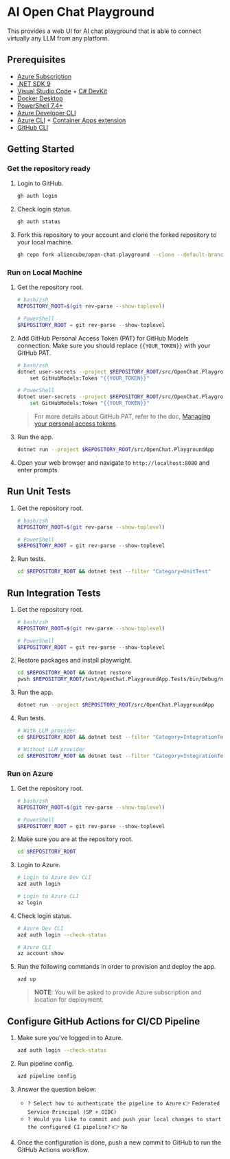 # AI Open Chat Playground

This provides a web UI for AI chat playground that is able to connect virtually any LLM from any platform.

## Prerequisites

- [Azure Subscription](https://azure.microsoft.com/free)
- [.NET SDK 9](https://dotnet.microsoft.com/download/dotnet/9.0)
- [Visual Studio Code](https://code.visualstudio.com/) + [C# DevKit](https://marketplace.visualstudio.com/items?itemName=ms-dotnettools.csdevkit)
- [Docker Desktop](https://docs.docker.com/desktop/)
- [PowerShell 7.4+](https://learn.microsoft.com/powershell/scripting/install/installing-powershell)
- [Azure Developer CLI](https://learn.microsoft.com/azure/developer/azure-developer-cli/install-azd)
- [Azure CLI](https://learn.microsoft.com/cli/azure/install-azure-cli) + [Container Apps extension](https://learn.microsoft.com/cli/azure/azure-cli-extensions-overview)
- [GitHub CLI](https://cli.github.com/)

## Getting Started

### Get the repository ready

1. Login to GitHub.

    ```bash
    gh auth login
    ```

1. Check login status.

    ```bash
    gh auth status
    ```

1. Fork this repository to your account and clone the forked repository to your local machine.

    ```bash
    gh repo fork aliencube/open-chat-playground --clone --default-branch-only
    ```

### Run on Local Machine

1. Get the repository root.

    ```bash
    # bash/zsh
    REPOSITORY_ROOT=$(git rev-parse --show-toplevel)
    ```

    ```powershell
    # PowerShell
    $REPOSITORY_ROOT = git rev-parse --show-toplevel
    ```

1. Add GitHub Personal Access Token (PAT) for GitHub Models connection. Make sure you should replace `{{YOUR_TOKEN}}` with your GitHub PAT.

    ```bash
    # bash/zsh
    dotnet user-secrets --project $REPOSITORY_ROOT/src/OpenChat.PlaygroundApp \
        set GitHubModels:Token "{{YOUR_TOKEN}}"
    ```

    ```bash
    # PowerShell
    dotnet user-secrets --project $REPOSITORY_ROOT/src/OpenChat.PlaygroundApp `
        set GitHubModels:Token "{{YOUR_TOKEN}}"
    ```

    > For more details about GitHub PAT, refer to the doc, [Managing your personal access tokens](https://docs.github.com/authentication/keeping-your-account-and-data-secure/managing-your-personal-access-tokens).

1. Run the app.

    ```bash
    dotnet run --project $REPOSITORY_ROOT/src/OpenChat.PlaygroundApp
    ```

1. Open your web browser and navigate to `http://localhost:8080` and enter prompts.

## Run Unit Tests

1. Get the repository root.

    ```bash
    # bash/zsh
    REPOSITORY_ROOT=$(git rev-parse --show-toplevel)
    ```

    ```powershell
    # PowerShell
    $REPOSITORY_ROOT = git rev-parse --show-toplevel
    ```

1. Run tests.

    ```bash
    cd $REPOSITORY_ROOT && dotnet test --filter "Category=UnitTest"
    ```

## Run Integration Tests

1. Get the repository root.

    ```bash
    # bash/zsh
    REPOSITORY_ROOT=$(git rev-parse --show-toplevel)
    ```

    ```powershell
    # PowerShell
    $REPOSITORY_ROOT = git rev-parse --show-toplevel
    ```

1. Restore packages and install playwright.

    ```bash
    cd $REPOSITORY_ROOT && dotnet restore
    pwsh $REPOSITORY_ROOT/test/OpenChat.PlaygroundApp.Tests/bin/Debug/net{YOUR_VERSION}/playwright.ps1 install
    ```

1. Run the app.

    ```bash
    dotnet run --project $REPOSITORY_ROOT/src/OpenChat.PlaygroundApp
    ```

1. Run tests.

    ```bash
    # With LLM provider
    cd $REPOSITORY_ROOT && dotnet test --filter "Category=IntegrationTest"
    ```

    ```bash
    # Without LLM provider
    cd $REPOSITORY_ROOT && dotnet test --filter "Category=IntegrationTest & Category!=LLMRequired"
    ```

### Run on Azure

1. Get the repository root.

    ```bash
    # bash/zsh
    REPOSITORY_ROOT=$(git rev-parse --show-toplevel)
    ```

    ```powershell
    # PowerShell
    $REPOSITORY_ROOT = git rev-parse --show-toplevel
    ```

1. Make sure you are at the repository root.

    ```bash
    cd $REPOSITORY_ROOT
    ```

1. Login to Azure.

    ```bash
    # Login to Azure Dev CLI
    azd auth login
    
    # Login to Azure CLI
    az login
    ```

1. Check login status.

    ```bash
    # Azure Dev CLI
    azd auth login --check-status
    
    # Azure CLI
    az account show
    ```

1. Run the following commands in order to provision and deploy the app.

    ```bash
    azd up
    ```

   > **NOTE**: You will be asked to provide Azure subscription and location for deployment.

## Configure GitHub Actions for CI/CD Pipeline

1. Make sure you've logged in to Azure.

    ```bash
    azd auth login --check-status
    ```

1. Run pipeline config.

    ```bash
    azd pipeline config
    ```

1. Answer the question below:

   - `? Select how to authenticate the pipeline to Azure` 👉 `Federated Service Principal (SP + OIDC)`
   - `? Would you like to commit and push your local changes to start the configured CI pipeline?` 👉 `No`

1. Once the configuration is done, push a new commit to GitHub to run the GitHub Actions workflow.
